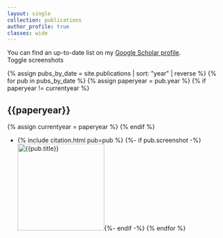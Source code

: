 ```yaml
---
layout: single
collection: publications
author_profile: true
classes: wide
---
```


You can find an up-to-date list on my [Google Scholar profile](https://scholar.google.nl/citations?user=Uq5KrMoAAAAJ&hl=en).<br/>
<a class="btn btn--info" onclick="$('.screenshot').toggle()" ><i class="fas fa-images" aria-hidden="true"></i> Toggle screenshots</a>

{% assign pubs_by_date = site.publications | sort: "year" | reverse %}
{% for pub in pubs_by_date %}
{% assign paperyear = pub.year %}
{% if paperyear != currentyear %}
## {{paperyear}}

{% assign currentyear = paperyear %}
{% endif %}
- {% include citation.html pub=pub %}
  {%- if pub.screenshot -%}<br/>[<img class="screenshot" src='../{{pub.screenshot}}' width="200px" alt="{{pub.title}}"/>](../{{pub.screenshot}}){%- endif -%}
{% endfor %}
